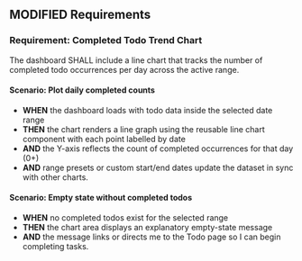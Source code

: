 ## MODIFIED Requirements
### Requirement: Completed Todo Trend Chart
The dashboard SHALL include a line chart that tracks the number of completed todo occurrences per day across the active range.

#### Scenario: Plot daily completed counts
- **WHEN** the dashboard loads with todo data inside the selected date range
- **THEN** the chart renders a line graph using the reusable line chart component with each point labelled by date
- **AND** the Y-axis reflects the count of completed occurrences for that day (0+)
- **AND** range presets or custom start/end dates update the dataset in sync with other charts.

#### Scenario: Empty state without completed todos
- **WHEN** no completed todos exist for the selected range
- **THEN** the chart area displays an explanatory empty-state message
- **AND** the message links or directs me to the Todo page so I can begin completing tasks.
